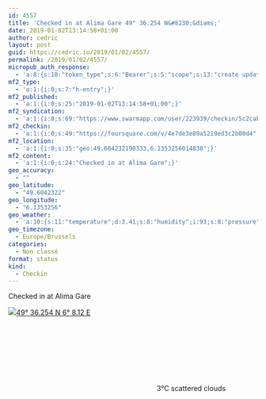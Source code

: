 ```yaml
---
id: 4557
title: 'Checked in at Alima Gare 49° 36.254 N&#8230;&diams;'
date: 2019-01-02T13:14:58+01:00
author: cedric
layout: post
guid: https://cedric.io/2019/01/02/4557/
permalink: /2019/01/02/4557/
micropub_auth_response:
  - 'a:8:{s:10:"token_type";s:6:"Bearer";s:5:"scope";s:13:"create update";s:2:"me";s:18:"https://cedric.io/";s:9:"issued_by";s:45:"https://cedric.io/wp-json/indieauth/1.0/token";s:9:"client_id";s:27:"https://ownyourswarm.p3k.io";s:9:"issued_at";i:1542614471;s:4:"user";i:1;s:13:"last_accessed";i:1546723344;}'
mf2_type:
  - 'a:1:{i:0;s:7:"h-entry";}'
mf2_published:
  - 'a:1:{i:0;s:25:"2019-01-02T13:14:58+01:00";}'
mf2_syndication:
  - 'a:1:{i:0;s:69:"https://www.swarmapp.com/user/223939/checkin/5c2cab42a8792100392457e6";}'
mf2_checkin:
  - 'a:1:{i:0;s:49:"https://foursquare.com/v/4e7de3e89a5219ed3c2b00d4";}'
mf2_location:
  - 'a:1:{i:0;s:35:"geo:49.604232190333,6.1353256014838";}'
mf2_content:
  - 'a:1:{i:0;s:24:"Checked in at Alima Gare";}'
geo_accuracy:
  - ""
geo_latitude:
  - "49.6042322"
geo_longitude:
  - "6.1353256"
geo_weather:
  - 'a:10:{s:11:"temperature";d:3.41;s:8:"humidity";i:93;s:8:"pressure";i:1031;s:10:"cloudiness";i:40;s:4:"wind";a:2:{s:5:"speed";d:5.1;s:6:"degree";i:290;}s:7:"summary";s:16:"scattered clouds";s:4:"icon";s:15:"wi-cloudy-gusts";s:10:"visibility";i:10000;s:7:"sunrise";s:25:"2019-01-05T08:31:27+01:00";s:6:"sunset";s:25:"2019-01-05T16:50:01+01:00";}'
geo_timezone:
  - Europe/Brussels
categories:
  - Non classé
format: status
kind:
  - Checkin
---
```

Checked in at Alima Gare

<p class="sloc-display">
  <img class="icon-location" aria-label="Location: " aria-hidden="true" src="https://cedric.io/wp-content/plugins/simple-location/location.svg" /><span class="p-location"><data class="p-latitude" value="49.604232"></data><data class="p-longitude" value="6.135326"></data><a href="https://www.openstreetmap.org/?mlat=49.6042322&mlon=6.1353256#map=13/49.6042322/6.1353256">49° 36.254 N 6° 8.12 E</a></span><br /><span aria-label="scattered clouds" title="scattered clouds" ><svg class="svg-icon svg-wi-cloudy-gusts" aria-hidden="true"><use xlink:href="https://cedric.io/wp-content/plugins/simple-location/weather-icons.svg#wi-cloudy-gusts"></use></svg></span><span class="p-temperature">3&deg;C</span>&nbsp;scattered clouds
</p>
